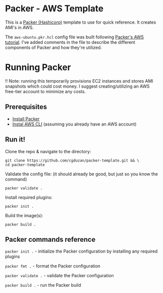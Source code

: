 # Packer - AWS Template
This is a [Packer (Hashicorp)](https://developer.hashicorp.com/packer) template to use for quick reference. It creates AMI's in AWS.

The `aws-ubuntu.pkr.hcl` config file was built following [Packer's AWS tutorial](https://developer.hashicorp.com/packer/tutorials/aws-get-started/get-started-install-cli). I've added comments in the file to describe the different components of Packer and how they're utilized.

# Running Packer
‼️ Note: running this temporarily provisions EC2 instances and stores AMI snapshots which could cost money. I suggest creating/utilizing an AWS free-tier account to minimize any costs.

## Prerequisites
- [Install Packer](https://developer.hashicorp.com/packer/tutorials/aws-get-started/get-started-install-cli#installing-packer)
- [Instal AWS CLI](https://docs.aws.amazon.com/cli/latest/userguide/getting-started-install.html) (assuming you already have an AWS account)

## Run it!
Clone the repo & navigate to the directory:
```
git clone https://github.com/cgduzan/packer-template.git && \
cd packer-template
```
Validate the config file: (it should already be good, but just so you know the command)
```
packer validate .
```
Install required plugins:
```
packer init .
```
Build the image(s):
```
packer build .
```

## Packer commands reference

`packer init .` - initialize the Packer configuration by installing any required plugins

`packer fmt .` - format the Packer configuration

`packer validate .` - validate the Packer configuration

`packer build .` - run the Packer build
